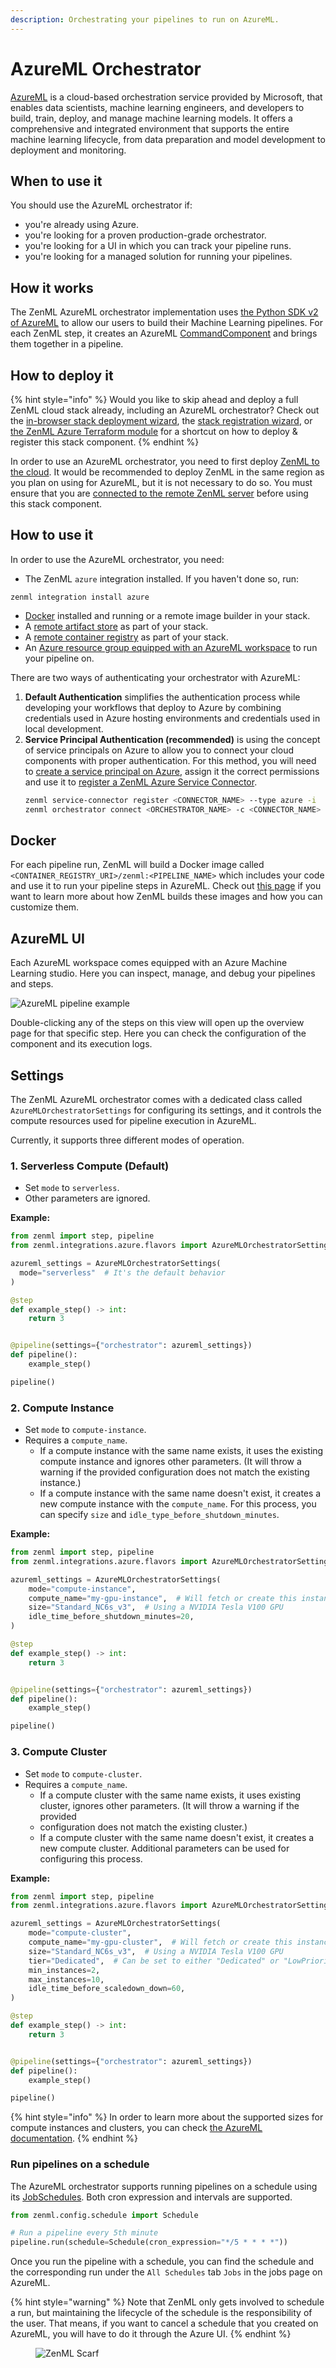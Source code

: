 ```yaml
---
description: Orchestrating your pipelines to run on AzureML.
---
```


# AzureML Orchestrator

[AzureML](https://azure.microsoft.com/en-us/products/machine-learning) is a
cloud-based orchestration service provided by Microsoft, that enables 
data scientists, machine learning engineers, and developers to build, train, 
deploy, and manage machine learning models. It offers a comprehensive and 
integrated environment that supports the entire machine learning lifecycle, 
from data preparation and model development to deployment and monitoring.

## When to use it

You should use the AzureML orchestrator if:

* you're already using Azure.
* you're looking for a proven production-grade orchestrator.
* you're looking for a UI in which you can track your pipeline runs.
* you're looking for a managed solution for running your pipelines.

## How it works

The ZenML AzureML orchestrator implementation uses [the Python SDK v2 of 
AzureML](https://learn.microsoft.com/en-gb/python/api/overview/azure/ai-ml-readme?view=azure-python) 
to allow our users to build their Machine Learning pipelines. For each ZenML step,
it creates an AzureML [CommandComponent](https://learn.microsoft.com/en-us/python/api/azure-ai-ml/azure.ai.ml.entities.commandcomponent?view=azure-python)
and brings them together in a pipeline.

## How to deploy it

{% hint style="info" %}
Would you like to skip ahead and deploy a full ZenML cloud stack already,
including an AzureML orchestrator? Check out the [in-browser stack deployment wizard](../../how-to/infrastructure-deployment/stack-deployment/deploy-a-cloud-stack.md),
the [stack registration wizard](../../how-to/infrastructure-deployment/stack-deployment/register-a-cloud-stack.md),
or [the ZenML Azure Terraform module](../../how-to/infrastructure-deployment/stack-deployment/deploy-a-cloud-stack-with-terraform.md)
for a shortcut on how to deploy & register this stack component.
{% endhint %}

In order to use an AzureML orchestrator, you need to first 
deploy [ZenML to the cloud](../../getting-started/deploying-zenml/README.md). 
It would be recommended to deploy ZenML in the same region as you plan on 
using for AzureML, but it is not necessary to do so. You must ensure that 
you are [connected to the remote ZenML server](../../how-to/connecting-to-zenml/connect-in-with-your-user-interactive.md)
before using this stack component.

## How to use it

In order to use the AzureML orchestrator, you need:

* The ZenML `azure` integration installed. If you haven't done so, run:

```shell
zenml integration install azure
```

* [Docker](https://www.docker.com) installed and running or a remote image builder in your stack.
* A [remote artifact store](../artifact-stores/artifact-stores.md) as part of your stack.
* A [remote container registry](../container-registries/container-registries.md) as part of your stack.
* An [Azure resource group equipped with an AzureML workspace](https://learn.microsoft.com/en-us/azure/machine-learning/quickstart-create-resources?view=azureml-api-2) to run your pipeline on.

There are two ways of authenticating your orchestrator with AzureML:

1. **Default Authentication** simplifies the authentication process while 
developing your workflows that deploy to Azure by combining credentials used in 
Azure hosting environments and credentials used in local development.
2. **Service Principal Authentication (recommended)** is using the concept 
of service principals on Azure to allow you to connect your cloud components 
with proper authentication. For this method, you will need to [create a service 
principal on Azure](https://learn.microsoft.com/en-us/azure/developer/python/sdk/authentication-on-premises-apps?tabs=azure-portal), 
assign it the correct permissions and use it to [register a ZenML Azure Service Connector](../../how-to/infrastructure-deployment/auth-management/azure-service-connector.md).
    ```bash
    zenml service-connector register <CONNECTOR_NAME> --type azure -i
    zenml orchestrator connect <ORCHESTRATOR_NAME> -c <CONNECTOR_NAME>
    ```

## Docker

For each pipeline run, ZenML will build a Docker image called 
`<CONTAINER_REGISTRY_URI>/zenml:<PIPELINE_NAME>` which includes your code 
and use it to run your pipeline steps in AzureML. Check out 
[this page](../../how-to/infrastructure-deployment/customize-docker-builds/README.md) if you want to 
learn more about how ZenML builds these images and how you can customize them.

## AzureML UI

Each AzureML workspace comes equipped with an Azure Machine Learning studio. 
Here you can inspect, manage, and debug your pipelines and steps.

![AzureML pipeline example](../../.gitbook/assets/azureml-pipelines.png)

Double-clicking any of the steps on this view will open up the overview page 
for that specific step. Here you can check the configuration of the component 
and its execution logs.

## Settings

The ZenML AzureML orchestrator comes with a dedicated class called 
`AzureMLOrchestratorSettings` for configuring its settings, and it controls
the compute resources used for pipeline execution in AzureML.

Currently, it supports three different modes of operation.

### 1. Serverless Compute (Default)
- Set `mode` to `serverless`.
- Other parameters are ignored.

**Example:**

```python
from zenml import step, pipeline
from zenml.integrations.azure.flavors import AzureMLOrchestratorSettings

azureml_settings = AzureMLOrchestratorSettings(
  mode="serverless"  # It's the default behavior
)

@step
def example_step() -> int:
    return 3


@pipeline(settings={"orchestrator": azureml_settings})
def pipeline():
    example_step()

pipeline()
```

### 2. Compute Instance
- Set `mode` to `compute-instance`.
- Requires a `compute_name`.
  - If a compute instance with the same name exists, it uses the existing 
  compute instance and ignores other parameters. (It will throw a warning if the 
  provided configuration does not match the existing instance.)
  - If a compute instance with the same name doesn't exist, it creates a 
  new compute instance with the `compute_name`. For this process, you can 
  specify `size` and `idle_type_before_shutdown_minutes`.

**Example:**

```python
from zenml import step, pipeline
from zenml.integrations.azure.flavors import AzureMLOrchestratorSettings

azureml_settings = AzureMLOrchestratorSettings(
    mode="compute-instance",
    compute_name="my-gpu-instance",  # Will fetch or create this instance
    size="Standard_NC6s_v3",  # Using a NVIDIA Tesla V100 GPU
    idle_time_before_shutdown_minutes=20,
)

@step
def example_step() -> int:
    return 3


@pipeline(settings={"orchestrator": azureml_settings})
def pipeline():
    example_step()

pipeline()
```

### 3. Compute Cluster
- Set `mode` to `compute-cluster`.
- Requires a `compute_name`.
  - If a compute cluster with the same name exists, it uses existing cluster, 
  ignores other parameters. (It will throw a warning if the provided 
  - configuration does not match the existing cluster.)
  - If a compute cluster with the same name doesn't exist, it creates a new 
  compute cluster. Additional parameters can be used for configuring this 
  process.

**Example:**

```python
from zenml import step, pipeline
from zenml.integrations.azure.flavors import AzureMLOrchestratorSettings

azureml_settings = AzureMLOrchestratorSettings(
    mode="compute-cluster",
    compute_name="my-gpu-cluster",  # Will fetch or create this instance
    size="Standard_NC6s_v3",  # Using a NVIDIA Tesla V100 GPU
    tier="Dedicated",  # Can be set to either "Dedicated" or "LowPriority"
    min_instances=2,
    max_instances=10,
    idle_time_before_scaledown_down=60,
)

@step
def example_step() -> int:
    return 3


@pipeline(settings={"orchestrator": azureml_settings})
def pipeline():
    example_step()

pipeline()
```

{% hint style="info" %}
In order to learn more about the supported sizes for compute instances and 
clusters, you can check [the AzureML documentation](https://learn.microsoft.com/en-us/azure/machine-learning/concept-compute-target?view=azureml-api-2#supported-vm-series-and-sizes).
{% endhint %}

### Run pipelines on a schedule

The AzureML orchestrator supports running pipelines on a schedule using 
its [JobSchedules](https://learn.microsoft.com/en-us/azure/machine-learning/how-to-schedule-pipeline-job?view=azureml-api-2&tabs=python). 
Both cron expression and intervals are supported.

```python
from zenml.config.schedule import Schedule

# Run a pipeline every 5th minute
pipeline.run(schedule=Schedule(cron_expression="*/5 * * * *"))
```

Once you run the pipeline with a schedule, you can find the schedule and 
the corresponding run under the `All Schedules` tab `Jobs` in the jobs page
on AzureML.

{% hint style="warning" %}
Note that ZenML only gets involved to schedule a run, but maintaining the 
lifecycle of the schedule is the responsibility of the user. That means, if you 
want to cancel a schedule that you created on AzureML, you will have to do 
it through the Azure UI.
{% endhint %}

<!-- For scarf -->
<figure><img alt="ZenML Scarf" referrerpolicy="no-referrer-when-downgrade" src="https://static.scarf.sh/a.png?x-pxid=f0b4f458-0a54-4fcd-aa95-d5ee424815bc" /></figure>
